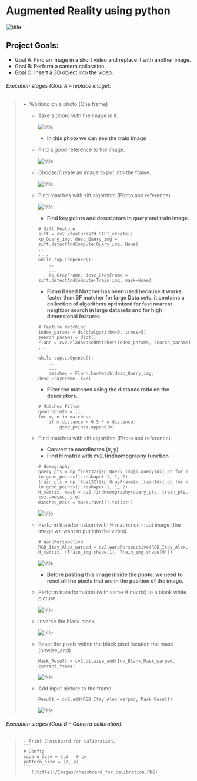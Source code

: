 # Augmented Reality using python
![title](/Images/introduction.PNG)
## Project Goals:
* Goal A: Find an image in a short video and replace it with another image.
* Goal B: Perform a camera calibration.
* Goal C: Insert a 3D object into the video.
  
  
  
###### Execution stages (Goal A – replace image):
> *  Working on a photo (One frame)
>    - Take a photo with the image in it.
>         
>           
>         ![title](/Images/train_img.PNG)
>      -  __In this photo we can see the train image__
>    
>
>    - Find a good reference to the image.
>         
>           
>         ![title](/Images/Query_img.PNG)
>
>    - Choose/Create an image to put into the frame.
>         
>           
>         ![title](/Images/input_image.PNG)
>
>    - Find matches with sift algorithm (Photo and reference).
>         
>           
>         ![title](/Images/MachesPlot.PNG)
>      -  __Find key points and descriptors in query and train image.__
>      ```
>      # Sift Feature
>      sift = cv2.xfeatures2d.SIFT_create()
>      kp_Query_img, desc_Query_img = sift.detectAndCompute(Query_img, None)
>      ...
>      ....
>      while cap.isOpened():
>          ..
>          ...
>          kp_GrayFrame, desc_GrayFrame = sift.detectAndCompute(Train_img, mask=None)
>      ```
>
>
>
>      -  __Flann Based Matcher has been used because it works faster than BF matcher for large Data sets, it contains a collection of algorithms optimized for fast nearest neighbor search in large datasets and for high dimensional features.__
>      ```
>      # Feature matching
>      index_params = dict(algorithm=0, trees=5)
>      search_params = dict()
>      Flann = cv2.FlannBasedMatcher(index_params, search_params)
>      ...
>      ....
>      while cap.isOpened():
>          ..
>          ...
>          matches = Flann.knnMatch(desc_Query_img, desc_GrayFrame, k=2)
>      ```     
>      
>      
>      
>      -  __Filter the matches using the distance ratio on the descriptors.__
>      ```
>      # Matches Filter
>      good_points = []
>      for m, n in matches:
>          if m.distance < 0.5 * n.distance:
>              good_points.append(m)
>      ```       
>      
>    - Find matches with sift algorithm (Photo and reference).   
>      -  __Convert to coordinates (x, y)__
>      -  __Find H matrix with cv2.findhomography function__
>      ```
>      # Homography
>      query_pts = np.float32([kp_Query_img[m.queryIdx].pt for m in good_points]).reshape(-1, 1, 2)
>      train_pts = np.float32([kp_GrayFrame[m.trainIdx].pt for m in good_points]).reshape(-1, 1, 2)
>      H_matrix, mask = cv2.findHomography(query_pts, train_pts, cv2.RANSAC, 5.0)
>      matches_mask = mask.ravel().tolist()
>      ```     
>         ![title](/Images/H_matrix.PNG)
>
>
>    - Perform transformation (with H matrix) on input image (the image we want to put into the video).
>      ```
>      # WarpPerspective
>      RGB_Itay_Alex_warped = cv2.warpPerspective(RGB_Itay_Alex, H_matrix, (Train_img.shape[1], Train_img.shape[0]))
>      ```
>         ![title](/Images/warped.PNG)
>
>      -  __Before pasting this image inside the photo, we need to reset all the pixels that are in the position of the image.__
>
>
>    - Perform transformation (with same H matrix) to a blank white picture. 
>       
>         ![title](/Images/mask_warped.PNG)
>
>
>    - Inverse the blank mask.
>           
>         ![title](/Images/inv_mask_warped.PNG)
>
>    - Reset the pixels within the black pixel location the mask (bitwise_and)
>      ```
>      Mask_Result = cv2.bitwise_and(Inv_Blank_Mask_warped, current_frame)
>      ```
>         ![title](/Images/mask_result.PNG)
>
>    - Add input picture to the frame.
>      ```
>      Result = cv2.add(RGB_Itay_Alex_warped, Mask_Result)
>      ```
>         ![title](/Images/result_sift.PNG)


###### Execution stages (Goal B – Camera calibration):
>
>      - Print Chessboard for calibration.
>      ```
>      # Config
>      square_size = 3.5   # cm
>      pattern_size = (7, 4)
>      ```
>         ![title](/Images/chessboard_for_calibration.PNG)
>
>
>
>
>
>
>
>
>
>
>
>
>
>
>
>
>
>
>
>
>
>
>
>
>
>
>
>
>
>
